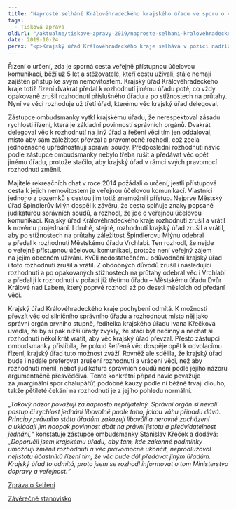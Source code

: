```yaml
---
title: "Naprosté selhání Královéhradeckého krajského úřadu ve sporu o cestu"
tags:
  - Tisková zpráva
oldUrl: "/aktualne/tiskove-zpravy-2019/naproste-selhani-kralovehradeckeho-krajskeho-uradu-ve-sporu-o-cestu"
date: 2019-10-24
perex: "<p>Krajský úřad Královéhradeckého kraje selhává v pozici nadřízeného správního orgánu. Ve sporu o cestu přesouvá rozhodování z úřadu na úřad a podílí se tak na průtazích. Volí postup, který vyhovuje pouze jeho vlastním zájmům a z účastníků řízení dělá nedobrovolné rukojmí čekající pět let na rozhodnutí. Krajský úřad odmítá jakékoli pochybení i provedení nápravy. Zástupce ombudsmanky se proto rozhodl vyrozumět o případu Ministerstvo dopravy jako nadřízený úřad a věc také zveřejnit.</p>"
---
```


<!-- imported from the old website -->

<p>Řízení o určení, zda je sporná cesta veřejně přístupnou účelovou komunikací, běží už 5 let a stěžovatelé, kteří cestu užívali, stále nemají zajištěn přístup ke svým nemovitostem. Krajský úřad Královéhradeckého kraje totiž řízení dvakrát předal k rozhodnutí jinému úřadu poté, co vždy opakovaně zrušil rozhodnutí příslušného úřadu a po stížnostech na průtahy. Nyní ve věci rozhoduje už třetí úřad, kterému věc krajský úřad delegoval.</p> <p>Zástupce ombudsmanky vytkl krajskému úřadu, že nerespektoval zásadu rychlosti řízení, která je základní povinností správních orgánů. Dvakrát delegoval věc k rozhodnutí na jiný úřad a řešení věci tím jen oddaloval, místo aby sám záležitost převzal a pravomocně rozhodl, což zcela jednoznačně upřednostňují správní soudy. Předposlední rozhodnutí navíc podle zástupce ombudsmanky nebylo třeba rušit a předávat věc opět jinému úřadu, protože stačilo, aby krajský úřad v rámci svých pravomocí rozhodnutí změnil. </p> <p>Majitelé rekreačních chat v roce 2014 požádali o určení, jestli přístupová cesta k jejich nemovitostem je veřejnou účelovou komunikací. Vlastníci jednoho z pozemků s cestou jim totiž znemožnili přístup. Nejprve Městský úřad Špindlerův Mlýn dospěl k závěru, že cesta splňuje znaky popsané judikaturou správních soudů, a rozhodl, že jde o veřejnou účelovou komunikaci. Krajský úřad Královéhradeckého kraje rozhodnutí zrušil a vrátil k novému projednání. I druhé, stejné, rozhodnutí krajský úřad zrušil a vrátil, aby po stížnostech na průtahy záležitost Špindlerovu Mlýnu odebral a předal k rozhodnutí Městskému úřadu Vrchlabí. Ten rozhodl, že nejde o veřejně přístupnou účelovou komunikaci, protože není veřejný zájem na jejím obecném užívání. Kvůli nedostatečnému odůvodnění krajský úřad i toto rozhodnutí zrušil a vrátil. Z obdobných důvodů zrušil i následující rozhodnutí a po opakovaných stížnostech na průtahy odebral věc i Vrchlabí a předal ji k rozhodnutí v pořadí již třetímu úřadu – Městskému úřadu Dvůr Králové nad Labem, který poprvé rozhodl až po deseti měsících od předání věci. </p> <p>Krajský úřad Královéhradeckého kraje pochybení odmítá. K možnosti převzít věc od silničního správního úřadu a rozhodnout místo něj jako správní orgán prvního stupně, ředitelka krajského úřadu Ivana Křečková uvedla, že by si pak nižší úřady zvykly, že stačí být nečinný a nechat si rozhodnutí několikrát vrátit, aby věc krajský úřad převzal. Přesto zástupci ombudsmanky přislíbila, že pokud šetřená věc dospěje opět k odvolacímu řízení, krajský úřad tuto možnost zváží. Rovněž ale sdělila, že krajský úřad bude i nadále preferovat zrušení rozhodnutí a vrácení věci, než aby rozhodnutí měnil, neboť judikatura správních soudů není podle jejího názoru argumentačně přesvědčivá. Tento konkrétní případ navíc považuje za ‚marginální spor chalupářů‘, podobné kauzy podle ní běžně trvají dlouho, takže pětileté čekání na rozhodnutí je z jejího pohledu normální.</p><p><i> „Takový názor považuji za naprosto nepřijatelný. Správní orgán si nevolí postup či rychlost jednání libovolně podle toho, jakou váhu případu dává. Principy právního státu úřadům zakazují libovůli a nerovné zacházení a ukládají jim naopak povinnost dbát na právní jistotu a předvídatelnost jednání,“</i> konstatuje zástupce ombudsmanky Stanislav Křeček a dodává:<i> „Doporučil jsem krajskému úřadu, aby tam, kde zákonné podmínky umožňují změnit rozhodnutí a věc pravomocně ukončit, neprodlužoval nejistotu účastníků řízení tím, že věc bude dál předávat jiným úřadům. Krajský úřad to odmítá, proto jsem se rozhodl informovat o tom Ministerstvo dopravy a veřejnost.“</i></p><p><a href="https://eso.ochrance.cz/Nalezene/Edit/6786" target="_blank">Zpráva o šetření</a></p><p><a href="https://eso.ochrance.cz/Nalezene/Edit/7422" target="_blank">Závěrečné stanovisko</a></p>
